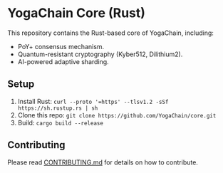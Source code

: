 # YogaChain Core (Rust)
This repository contains the Rust-based core of YogaChain, including:
- PoY+ consensus mechanism.
- Quantum-resistant cryptography (Kyber512, Dilithium2).
- AI-powered adaptive sharding.

## Setup
1. Install Rust: `curl --proto '=https' --tlsv1.2 -sSf https://sh.rustup.rs | sh`
2. Clone this repo: `git clone https://github.com/YogaChain/core.git`
3. Build: `cargo build --release`

## Contributing
Please read [CONTRIBUTING.md](CONTRIBUTING.md) for details on how to contribute.
